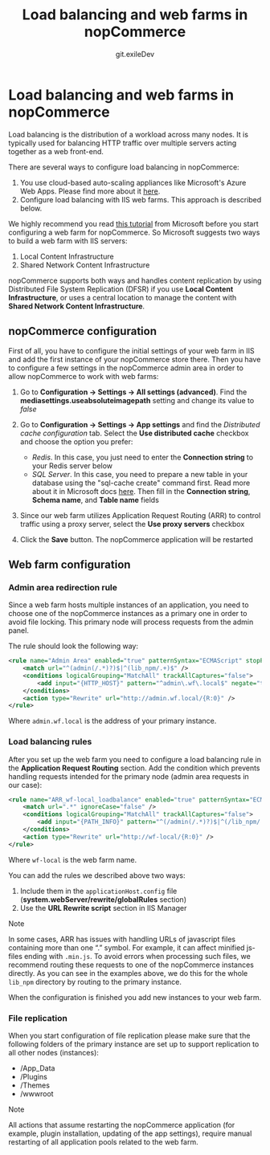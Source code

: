 ﻿---
title: Load balancing and web farms in nopCommerce
uid: en/installation-and-upgrading/installing-nopcommerce/web-farms
author: git.exileDev
contributors: git.mariannk, git.AndreiMaz
---

# Load balancing and web farms in nopCommerce

Load balancing is the distribution of a workload across many nodes. It is typically used for balancing HTTP traffic over multiple servers acting together as a web front-end.

There are several ways to configure load balancing in nopCommerce:

1. You use cloud-based auto-scaling appliances like Microsoft's Azure Web Apps. Please find more about it [here](xref:en/installation-and-upgrading/installing-nopcommerce/installing-on-microsoft-azure).
1. Configure load balancing with IIS web farms. This approach is described below.

We highly recommend you read [this tutorial](https://docs.microsoft.com/en-us/iis/web-hosting/scenario-build-a-web-farm-with-iis-servers/overview-build-a-web-farm-with-iis-servers) from Microsoft before you start configuring a web farm for nopCommerce. So Microsoft suggests two ways to build a web farm with IIS servers:

1. Local Content Infrastructure
1. Shared Network Content Infrastructure

nopCommerce supports both ways and handles content replication by using Distributed File System Replication (DFSR) if you use **Local Content Infrastructure**, or uses a central location to manage the content with **Shared Network Content Infrastructure**.

## nopCommerce configuration

First of all, you have to configure the initial settings of your web farm in IIS and add the first instance of your nopCommerce store there. Then you have to configure a few settings in the nopCommerce admin area in order to allow nopCommerce to work with web farms:

1. Go to **Configuration → Settings → All settings (advanced)**. Find the **mediasettings.useabsoluteimagepath** setting and change its value to *false*

1. Go to **Configuration → Settings → App settings** and find the *Distributed cache configuration* tab. Select the **Use distributed cache** checkbox and choose the option you prefer:

   - *Redis*. In this case, you just need to enter the **Connection string** to your Redis server below
   - *SQL Server*. In this case, you need to prepare a new table in your database using the "sql-cache create" command first. Read more about it in Microsoft docs [here](https://docs.microsoft.com/en-us/aspnet/core/performance/caching/distributed?view=aspnetcore-5.0#distributed-sql-server-cache). Then fill in the **Connection string**, **Schema name**, and **Table name** fields

1. Since our web farm utilizes Application Request Routing (ARR) to control traffic using a proxy server, select the **Use proxy servers** checkbox
1. Click the **Save** button. The nopCommerce application will be restarted

## Web farm configuration

### Admin area redirection rule

Since a web farm hosts multiple instances of an application, you need to choose one of the nopCommerce instances as a primary one in order to avoid file locking. This primary node will process requests from the admin panel.

The rule should look the following way:

```xml
<rule name="Admin Area" enabled="true" patternSyntax="ECMAScript" stopProcessing="true">
    <match url="^(admin(/.*)?)$|^(lib_npm/.+)$" />
    <conditions logicalGrouping="MatchAll" trackAllCaptures="false">
        <add input="{HTTP_HOST}" pattern="^admin\.wf\.local$" negate="true" />
    </conditions>
    <action type="Rewrite" url="http://admin.wf.local/{R:0}" />
</rule>
```

Where `admin.wf.local` is the address of your primary instance.

### Load balancing rules

After you set up the web farm you need to configure a load balancing rule in the **Application Request Routing** section. Add the condition which prevents handling requests intended for the primary node (admin area requests in our case):

```xml
<rule name="ARR_wf-local_loadbalance" enabled="true" patternSyntax="ECMAScript" stopProcessing="true">
    <match url=".*" ignoreCase="false" />
    <conditions logicalGrouping="MatchAll" trackAllCaptures="false">
        <add input="{PATH_INFO}" pattern="^(/admin(/.*)?)$|^(/lib_npm/.+)$" negate="true" />
    </conditions>
    <action type="Rewrite" url="http://wf-local/{R:0}" />
</rule>
```

Where `wf-local` is the web farm name.

You can add the rules we described above two ways:

1. Include them in the `applicationHost.config` file (**system.webServer/rewrite/globalRules** section)
1. Use the **URL Rewrite script** section in IIS Manager

> [!NOTE]
>
> In some cases, ARR has issues with handling URLs of javascript files containing more than one “.” symbol. For example, it can affect minified js-files ending with `.min.js`. To avoid errors when processing such files, we recommend routing these requests to one of the nopCommerce instances directly. As you can see in the examples above, we do this for the whole `lib_npm` directory by routing to the primary instance.

When the configuration is finished you add new instances to your web farm.

### File replication

When you start configuration of file replication please make sure that the following folders of the primary instance are set up to support replication to all other nodes (instances):

- /App_Data
- /Plugins
- /Themes
- /wwwroot

> [!NOTE]
>
> All actions that assume restarting the nopCommerce application (for example, plugin installation, updating of the app settings), require manual restarting of all application pools related to the web farm.
